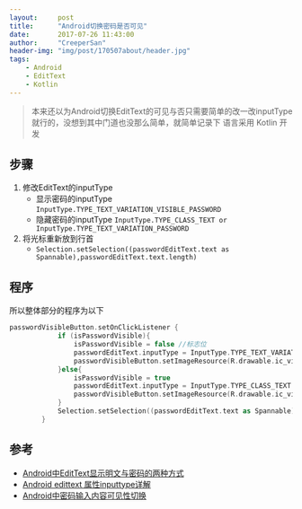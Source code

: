 ```yaml
---
layout:     post
title:      "Android切换密码是否可见"
date:       2017-07-26 11:43:00
author:     "CreeperSan"
header-img: "img/post/170507about/header.jpg"
tags:
    - Android
    - EditText
    - Kotlin
---
```


> 本来还以为Android切换EditText的可见与否只需要简单的改一改inputType就行的，没想到其中门道也没那么简单，就简单记录下
> 语言采用 Kotlin 开发

## 步骤



1. 修改EditText的inputType
	+ 显示密码的inputType `InputType.TYPE_TEXT_VARIATION_VISIBLE_PASSWORD`
	+ 隐藏密码的inputType `InputType.TYPE_CLASS_TEXT or InputType.TYPE_TEXT_VARIATION_PASSWORD`
2. 将光标重新放到行首
	+ `Selection.setSelection((passwordEditText.text as Spannable),passwordEditText.text.length)`

## 程序
所以整体部分的程序为以下
``` Kotlin
passwordVisibleButton.setOnClickListener {
            if (isPasswordVisible){
                isPasswordVisible = false //标志位
                passwordEditText.inputType = InputType.TYPE_TEXT_VARIATION_VISIBLE_PASSWORD //设置密码可见情况
                passwordVisibleButton.setImageResource(R.drawable.ic_visibility_off_black) //修改按钮图标样式
            }else{
                isPasswordVisible = true
                passwordEditText.inputType = InputType.TYPE_CLASS_TEXT or InputType.TYPE_TEXT_VARIATION_PASSWORD
                passwordVisibleButton.setImageResource(R.drawable.ic_visibility_black)
            }
            Selection.setSelection((passwordEditText.text as Spannable),passwordEditText.text.length)//光标回到行末
        }
```

## 参考
+ [Android中EditText显示明文与密码的两种方式](http://www.jb51.net/article/90004.htm)
+ [Android edittext 属性inputtype详解](http://blog.csdn.net/qq_16064871/article/details/44701727)
+ [Android中密码输入内容可见性切换](http://blog.csdn.net/dawanganban/article/details/23374187)